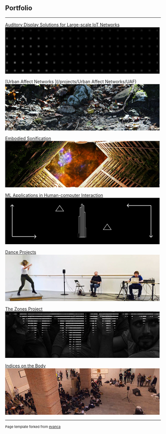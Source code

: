## Portfolio
<!-- //Use some ahref tags to make the images link across to the pages also -->

---
[Auditory Display Solutions for Large-scale IoT Networks](/projects/ad_iot/ad_iot)<br />
<a href="/projects/ad_iot/ad_iot">
<img src="images/tabs/ADIOTtab3.png?raw=true"/>
</a>

[Urban Affect Networks ](/projects/Urban Affect Networks/UAF)<br />
<a href="/projects/Urban Affect Networks/UAF">
<img src="images/tabs/UAFtab.png?raw=true"/>
</a>

[Embodied Sonification](/projects/embodied_sonification/embodied_sonification)<br />
<a href="/projects/embodied_sonification/embodied_sonification">
<img src="images/tabs/HCtab.png?raw=true"/>
</a>

[ML Applications in Human-computer Interaction](/projects/ML_HCI/ML_HCI)<br />
<a href="/projects/ML_HCI/ML_HCI">
<img src="images/tabs/GEStab.png?raw=true"/>
</a>

[Dance Projects](/projects/dance/dance)<br />
<a href="/projects/dance/dance">
<img src="images/tabs/DANCEtab.png?raw=true"/>
</a>

[The Zones Project](/projects/zones/zones)<br />
<a href="/projects/zones/zones">
<img src="images/tabs/ZNStab.jpg?raw=true"/>
</a>

[Indices on the Body](/projects/indices/indices_audio)<br />
<a href="/projects/indices/indices_audio">
<img src="images/tabs/JLNtab.png?raw=true"/>
</a>


---
<p style="font-size:11px">Page template forked from <a href="https://github.com/evanca/quick-portfolio">evanca</a></p>
<!-- Remove above link if you don't want to attibute -->

<!--
---
[Sound, Music & Audio Production](/projects/Music/music)
<img src="images/tabs/STRtab.png?raw=true"/>
-->
